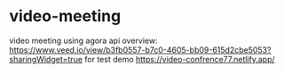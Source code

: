 # video-meeting
video meeting using agora api 
overview: https://www.veed.io/view/b3fb0557-b7c0-4605-bb09-615d2cbe5053?sharingWidget=true
for test  demo
https://video-confrence77.netlify.app/

